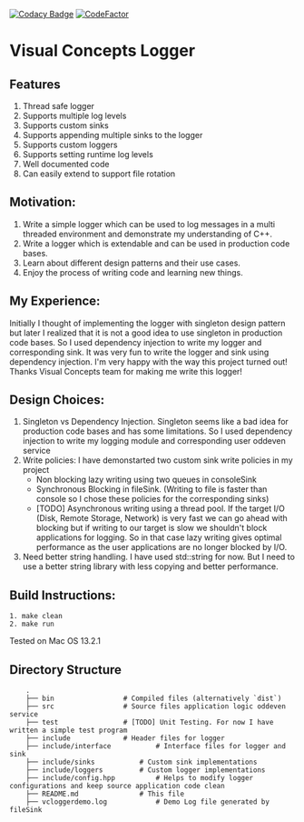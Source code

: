 [![Codacy Badge](https://api.codacy.com/project/badge/Grade/674138339377421ba387cd3945621e2b)](https://app.codacy.com/gh/AnishEllore/vclogger?utm_source=github.com&utm_medium=referral&utm_content=AnishEllore/vclogger&utm_campaign=Badge_Grade_Settings)
[![CodeFactor](https://www.codefactor.io/repository/github/anishellore/vclogger/badge)](https://www.codefactor.io/repository/github/anishellore/vclogger)

# Visual Concepts Logger
## Features
1.  Thread safe logger
2.  Supports multiple log levels
3.  Supports custom sinks
4.  Supports appending multiple sinks to the logger
5.  Supports custom loggers
6.  Supports setting runtime log levels
7.  Well documented code
8.  Can easily extend to support file rotation

## Motivation:
1.  Write a simple logger which can be used to log messages in a multi threaded environment and demonstrate my understanding of C++.
2.  Write a logger which is extendable and can be used in production code bases.
3.  Learn about different design patterns and their use cases.
4.  Enjoy the process of writing code and learning new things.

## My Experience:
Initially I thought of implementing the logger with singleton design pattern but later I realized that it is not a good idea to use singleton in production code bases. So I used dependency injection to write my logger and corresponding sink. It was very fun to write the logger and sink using dependency injection. I'm very happy with the way this project turned out! Thanks Visual Concepts team for making me write this logger!

## Design Choices:
1.  Singleton vs Dependency Injection. Singleton seems like a bad idea for production code bases and has some limitations. So I used dependency injection to write my logging module and corresponding user oddeven service
2.  Write policies: I have demonstarted two custom sink write policies in my project
	-   Non blocking lazy writing using two queues in consoleSink
	-   Synchronous Blocking in fileSink. (Writing to file is faster than console so I chose these policies for the corresponding sinks)
	-   [TODO] Asynchronous writing using a thread pool.
If the target I/O (Disk, Remote Storage, Network) is very fast we can go ahead with blocking but if writing to our target is slow we shouldn't block applications for logging. So in that case lazy writing gives optimal performance as the user applications are no longer blocked by I/O.
3.  Need better string handling. I have used std::string for now. But I need to use a better string library with less copying and better performance.

## Build Instructions:
```
1. make clean
2. make run
```
Tested on Mac OS 13.2.1

## Directory Structure
```
	.
	├── bin					# Compiled files (alternatively `dist`)
	├── src					# Source files application logic oddeven service
	├── test				# [TODO] Unit Testing. For now I have written a simple test program
	├── include				# Header files for logger
	├── include/interface			# Interface files for logger and sink
	├── include/sinks			# Custom sink implementations
	├── include/loggers			# Custom logger implementations
	├── include/config.hpp			# Helps to modify logger configurations and keep source application code clean
	├── README.md				# This file
	├── vcloggerdemo.log			# Demo Log file generated by fileSink
```
